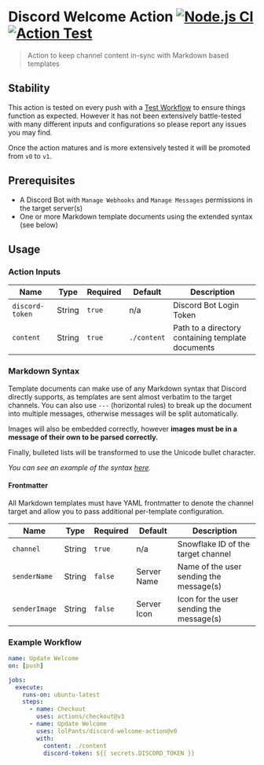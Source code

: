 # Discord Welcome Action [![Node.js CI](https://github.com/lolPants/discord-welcome-action/actions/workflows/ci.yml/badge.svg)](https://github.com/lolPants/discord-welcome-action/actions/workflows/ci.yml) [![Action Test](https://github.com/lolPants/discord-welcome-action/actions/workflows/test.yml/badge.svg)](https://github.com/lolPants/discord-welcome-action/actions/workflows/test.yml)
> Action to keep channel content in-sync with Markdown based templates

## Stability
This action is tested on every push with a [Test Workflow](https://github.com/lolPants/discord-welcome-action/actions/workflows/test.yml) to ensure things function as expected.
However it has not been extensively battle-tested with many different inputs and configurations so please report any issues you may find.

Once the action matures and is more extensively tested it will be promoted from `v0` to `v1`.

## Prerequisites
* A Discord Bot with `Manage Webhooks` and `Manage Messages` permissions in the target server(s)
* One or more Markdown template documents using the extended syntax (see below)

## Usage
### Action Inputs
| Name | Type | Required | Default | Description |
| - | - | - | - | - |
| `discord-token` | String | `true` | n/a | Discord Bot Login Token |
| `content` | String | `true` | `./content` | Path to a directory containing template documents |

### Markdown Syntax
Template documents can make use of any Markdown syntax that Discord directly supports, as templates are sent almost verbatim to the target channels. You can also use `---` (horizontal rules) to break up the document into multiple messages, otherwise messages will be split automatically.

Images will also be embedded correctly, however **images must be in a message of their own to be parsed correctly.**

Finally, bulleted lists will be transformed to use the Unicode bullet character.

_You can see an example of the syntax [here](https://raw.githubusercontent.com/lolPants/discord-welcome-action/master/test-content/welcome.md)._

#### Frontmatter
All Markdown templates must have YAML frontmatter to denote the channel target and allow you to pass additional per-template configuration.

| Name | Type | Required | Default | Description |
| - | - | - | - | - |
| `channel` | String | `true` | n/a | Snowflake ID of the target channel |
| `senderName` | String | `false` | Server Name | Name of the user sending the message(s) |
| `senderImage` | String | `false` | Server Icon | Icon for the user sending the message(s) |

### Example Workflow
```yml
name: Update Welcome
on: [push]

jobs:
  execute:
    runs-on: ubuntu-latest
    steps:
      - name: Checkout
        uses: actions/checkout@v3
      - name: Update Welcome
        uses: lolPants/discord-welcome-action@v0
        with:
          content: ./content
          discord-token: ${{ secrets.DISCORD_TOKEN }}
```
